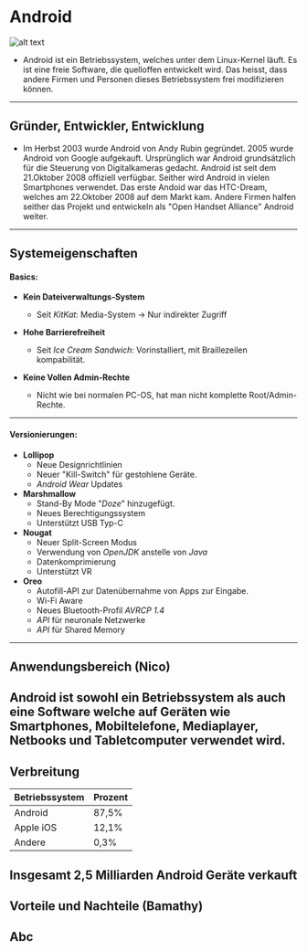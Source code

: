 # Android
![alt text](http://dc942d419843af05523b-ff74ae13537a01be6cfec5927837dcfe.r14.cf1.rackcdn.com/wp-content/uploads/Android-logo.png)
* Android ist ein Betriebssystem, welches unter dem Linux-Kernel läuft. Es ist eine freie Software, die quelloffen entwickelt wird. Das heisst, dass andere Firmen und Personen dieses Betriebssystem frei modifizieren können.
---
## Gründer, Entwickler, Entwicklung
* Im Herbst 2003 wurde Android von Andy Rubin gegründet. 2005 wurde Android von Google aufgekauft. Ursprünglich war Android grundsätzlich für die Steuerung von Digitalkameras gedacht. Android ist seit dem 21.Oktober 2008 offiziell verfügbar. Seither wird Android in vielen Smartphones verwendet. Das erste Andoid war das HTC-Dream, welches am 22.Oktober 2008 auf dem Markt kam. Andere Firmen halfen seither das Projekt und entwickeln als "Open Handset Alliance" Android weiter.
---
## Systemeigenschaften

#### Basics:

* **Kein Dateiverwaltungs-System**
  * Seit *KitKat*: Media-System → Nur indirekter Zugriff

* **Hohe Barrierefreiheit**
  * Seit *Ice Cream Sandwich*: Vorinstalliert, mit Braillezeilen kompabilität.

* **Keine Vollen Admin-Rechte**
  * Nicht wie bei normalen PC-OS, hat man nicht komplette Root/Admin-Rechte.
---
#### Versionierungen:

* **Lollipop**  
  * Neue Designrichtlinien
  * Neuer "Kill-Switch" für gestohlene Geräte.  
  * *Android Wear* Updates
* **Marshmallow**
  * Stand-By Mode "*Doze*" hinzugefügt.
  * Neues Berechtigungssystem
  * Unterstützt USB Typ-C
* **Nougat**
  * Neuer Split-Screen Modus
  * Verwendung von *OpenJDK* anstelle von *Java*
  * Datenkomprimierung
  * Unterstützt VR
* **Oreo**
  * Autofill-API zur Datenübernahme von Apps zur Eingabe.
  * Wi-Fi Aware
  * Neues Bluetooth-Profil *AVRCP 1.4*
  * *API* für neuronale Netzwerke
  * *API* für Shared Memory
---
## Anwendungsbereich (Nico)
Android ist sowohl ein Betriebssystem als auch eine Software welche auf Geräten wie Smartphones, Mobiltelefone, Mediaplayer, Netbooks und Tabletcomputer verwendet wird.
---
## Verbreitung
| Betriebssystem | Prozent |
|----------------|---------|
| Android        | 87,5%   |
| Apple iOS      | 12,1%   |
| Andere         | 0,3%    |
Insgesamt 2,5 Milliarden Android Geräte verkauft
---
## Vorteile und Nachteile (Bamathy)
Abc
---
